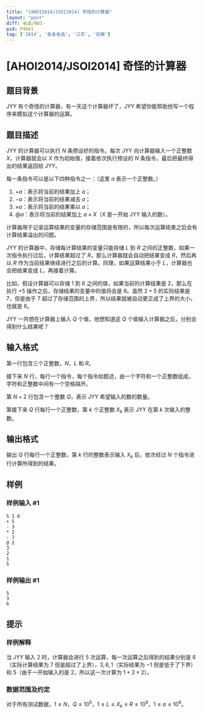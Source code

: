 ```yaml
---
title: "[AHOI2014/JSOI2014] 奇怪的计算器"
layout: "post"
diff: 省选/NOI-
pid: P4041
tag: ['2014', '各省省选', '江苏', '安徽']
---
```

# [AHOI2014/JSOI2014] 奇怪的计算器
## 题目背景

JYY 有个奇怪的计算器，有一天这个计算器坏了，JYY 希望你能帮助他写一个程序来模拟这个计算器的运算。
## 题目描述

JYY 的计算器可以执行 $N$ 条预设好的指令。每次 JYY 向计算器输入一个正整数 $X$，计算器就会以 $X$ 作为初始值，接着依次执行预设的 $N$ 条指令，最后把最终得出的结果返回给 JYY。

每一条指令可以是以下四种指令之一：（这里 $a$ 表示一个正整数。）

1. $+a$：表示将当前的结果加上 $a$；
2. $-a$：表示将当前的结果减去 $a$；
3. $\times a$：表示将当前的结果乘以 $a$；
4. $@a$：表示将当前的结果加上 $a\times X$（$X$ 是一开始 JYY 输入的数）。

计算器用于记录运算结果的变量的存储范围是有限的，所以每次运算结束之后会有计算结果溢出的问题。

JYY 的计算器中，存储每计算结果的变量只能存储 $L$ 到 $R$ 之间的正整数，如果一次指令执行过后，计算结果超过了 $R$，那么计算器就会自动把结果变成 $R$，然后再以 $R$ 作为当前结果继续进行之后的计算。同理，如果运算结果小于 $L$，计算器也会把结果变成 $L$，再接着计算。

比如，假设计算器可以存储 $1$ 到 $6$ 之间的值，如果当前的计算结果是 $2$，那么在执行 $+5$ 操作之后，存储结果的变量中的值将会是 $6$。虽然 $2+5$ 的实际结果是 $7$，但是由于 $7$ 超过了存储范围的上界，所以结果就被自动更正成了上界的大小，也就是 $6$。

JYY 一共想在计算器上输入 $Q$ 个值，他想知道这 $Q$ 个值输入计算器之后，分别会得到什么结果呢？
## 输入格式

第一行包含三个正整数，$N$，$L$ 和 $R$。

接下来 $N$ 行，每行一个指令，每个指令如题述，由一个字符和一个正整数组成，字符和正整数中间有一个空格隔开。

第 $N+2$ 行包含一个整数 $Q$，表示 JYY 希望输入的数的数量。

第接下来 $Q$ 行每行一个正整数，第 $k$ 个正整数 $X_k$ 表示 JYY 在第 $k$ 次输入的整数。
## 输出格式

输出 $Q$ 行每行一个正整数，第 $k$ 行的整数表示输入 $X_k$ 后，依次经过 $N$ 个指令进行计算所得到的结果。
## 样例

### 样例输入 #1
```
5 1 6
+ 5
- 3
* 2
- 7
@ 2
3
2
1
5
```
### 样例输出 #1
```
5
3
6
```
## 提示

### 样例解释

当 JYY 输入 $2$ 时，计算器会进行 $5$ 次运算，每一次运算之后得到的结果分别是 $6$（实际计算结果为 $7$ 但是超过了上界），$3,6,1$（实际结果为 $-1$ 但是低于了下界）和 $5$（由于一开始输入的是 $2$，所以这一次计算为 $1+2 \times 2$）。

### 数据范围及约定

对于所有测试数据，$1\le N$，$Q\le 10^5$，$1\le L\le X_k\le R\le 10^9$，$1\le a\le 10^9$。
